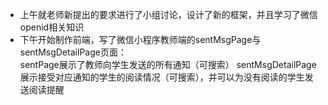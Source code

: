 - 上午就老师新提出的要求进行了小组讨论，设计了新的框架，并且学习了微信openid相关知识  
- 下午开始制作前端，写了微信小程序教师端的sentMsgPage与sentMsgDetailPage页面：  
sentPage展示了教师向学生发送的所有通知（可搜索）
sentMsgDetailPage展示接受对应通知的学生的阅读情况（可搜索），并可以为没有阅读的学生发送阅读提醒
